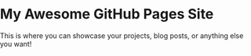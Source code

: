 # My Awesome GitHub Pages Site

<div id="stars"></div>
<div id="stars2"></div>
<div id="stars3"></div>

<style>
    body {
        margin: 0;
        padding: 0;
        overflow: hidden;
    }

    #stars, #stars2, #stars3 {
        width: 1px;
        height: 1px;
        background: transparent;
        position: fixed;
        top: 0;
    }

    #stars {
        background: url('https://www.transparenttextures.com/patterns/8-bit-dreams.png');
    }

    #stars2 {
        background: url('https://www.transparenttextures.com/patterns/8-bit-dreams.png');
        animation: animStar 50s linear infinite;
    }

    #stars3 {
        background: url('https://www.transparenttextures.com/patterns/8-bit-dreams.png');
        animation: animStar 100s linear infinite;
    }

    @keyframes animStar {
        from {
            transform: translateY(0) rotate(0deg);
        }
        to {
            transform: translateY(1000px) rotate(720deg);
        }
    }
</style>

<div>
    <p>This is where you can showcase your projects, blog posts, or anything else you want!</p>
    <!-- Your content goes here -->
</div>
